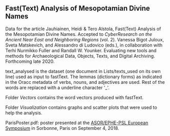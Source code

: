 ## Fast(Text) Analysis of Mesopotamian Divine Names

Data for the article Jauhiainen, Heidi & Tero Alstola, Fast(Text) Analysis of the Mesopotamian Divine Names. Accepted to *CyberResearch on the Ancient Near East and Neighboring Regions* (vol. 2). Vanessa Bigot Juloux, Sveta Matskevich, and Alessandro di Ludovico (eds.), in collaboration with Terhi Nurmikko Fuller and Randall W. Younker. Evaluating new tools and methods for Archaeological Data, Objects, Texts, and Digital Archiving. Forthcoming late 2020.

text_analysed is the dataset (one document in Lists/texts_used on its own line) used as input to fastText. The lemmas (dictionary forms) as indicated in the Oracc metadata of verbs, nouns, and adjectives are used. Rest of the words are replaced with a underline character '_'.

Folder _Vectors_ contains the word vectors produced with fastText.

Folder _Visualization_ contains graphs and scatter plots that were used to help the analysis.


ParisPoster.pdf: poster presented at the [ASOR/EPHE-PSL European Symposium](http://ancient-worlds-symposium.eu) in Sorbonne, Paris on September 4, 2018. 
